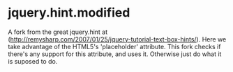 jquery.hint.modified
====================

A fork from the great jquery.hint at (http://remysharp.com/2007/01/25/jquery-tutorial-text-box-hints/).
Here we take advantage of the HTML5's 'placeholder' attribute. 
This fork checks if there's any support for this attribute, and uses it. 
Otherwise just do what it is suposed to do.
